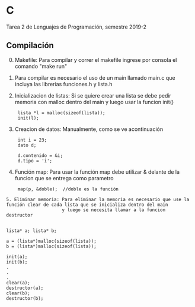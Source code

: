 # C
Tarea 2 de Lenguajes de Programación, semestre 2019-2

## Compilación

0. Makefile: Para compilar y correr el makefile ingrese por consola el comando "make run"

1. Para compilar es necesario el uso de un main llamado main.c que incluya las librerias
   funciones.h y lista.h

2. Inicializacion de listas: Si se quiere crear una lista se debe pedir memoria con malloc dentro del main y luego usar la funcion init()

   ```
	lista *l = malloc(sizeof(lista));
	init(l);
	```
3. Creacion de datos: Manualmente, como se ve acontinuación
   
   ```
	int i = 23;
	dato d;

	d.contenido = &i;
	d.tipo = 'i';
	```
4. Función map: Para usar la función map debe utilizar & delante de la funcion que se entrega como parametro
   ```
	map(p, &doble);  //doble es la función
```
5. Eliminar memoria: Para eliminar la memoria es necesario que use la función clear de cada lista que se inicializa dentro del main
                     y luego se necesita llamar a la funcion destructor
   
   ```
	lista* a; lista* b;

	a = (lista*)malloc(sizeof(lista));
	b = (lista*)malloc(sizeof(lista));

	init(a);
	init(b);
	.
	.
	.
	clear(a);
	destructor(a);
	clear(b);
	destructor(b);
  ```
